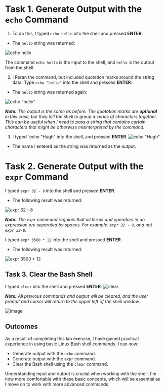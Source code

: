 # Task 1. Generate Output with the `echo` Command

1. To do this, I typed `echo hello` into the shell and pressed **ENTER**.
* The `hello` string was returned:

![echo hello](https://github.com/user-attachments/assets/50a0caa9-a20a-4159-befc-22fa79f68e2a)

The command `echo hello` is the input to the shell, and `hello` is the output from the shell.

2. I Reran the command, but included quotation marks around the string data. Type `echo "hello"` into the shell and pressed **ENTER**.
* The `hello` string was returned again:

![echo "hello"](https://github.com/user-attachments/assets/c12da962-53f9-4436-b787-81215a84e222)

***Note:** The output is the same as before. The quotation marks are **optional** in this case, but they tell the shell to group a series of characters together. This can be useful when I need to pass a string that contains certain characters that might be otherwise misinterpreted by the command.*

3. I typed `echo "Hugh" into the shell, and pressed **ENTER**.
![echo "Hugh"](https://github.com/user-attachments/assets/2145c4b5-0363-4891-b823-246e5693442e)

* The name I entered as the string was returned as the output.

# Task 2. Generate Output with the `expr` Command

I typed `expr 32 - 8` into the shell and pressed **ENTER**.
* The following result was returned:

![expr 32 - 8](https://github.com/user-attachments/assets/2fd0e1a4-0358-41df-a53f-7e7acd6fe2a7)

***Note:** The `expr` command requires that all terms and operators in an expression are separated by spaces. For example: `expr 32 - 8`, and not `expr 32-8`.*

I typed `expr 3500 * 12` into the shell and pressed **ENTER**.
* The following result was returned:

![expr 3500 * 12](https://github.com/user-attachments/assets/37bd89c5-082a-47f4-9733-da37f57b2b77)

## Task 3. Clear the Bash Shell
I typed `clear` into the shell and pressed **ENTER**.
![clear](https://github.com/user-attachments/assets/6543a8b1-82ff-4666-a575-4fd1095ce2a7)

***Note:** All previous commands and output will be cleared, and the user prompt and cursor will return to the upper left of the shell window.*

![image](https://github.com/user-attachments/assets/6951f3f5-e384-4854-8bf8-51eb6bd911c1)

## Outcomes
As a result of completing this lab exercise, I have gained practical experience in using basic Linux Bash shell commands. I can now:

* Generate output with the `echo` command.
* Generate output with the `expr` command.
* Clear the Bash shell using the `clear` command.

Understanding input and output is crucial when working with the shell. I'm now more comfortable with these basic concepts, which will be essential as I move on to work with more advanced commands.
